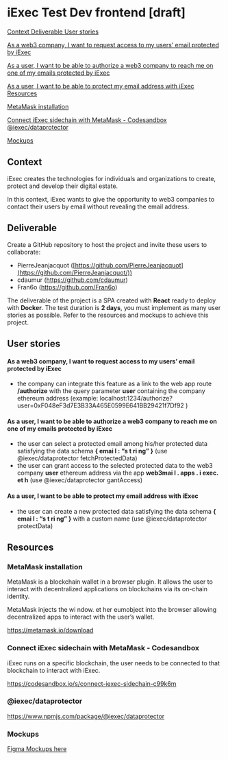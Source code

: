 ﻿# **iExec Test Dev frontend [draft]**

[Context ](#_page0_x72.00_y322.91)[Deliverable ](#_page0_x72.00_y455.34)[User stories](#_page1_x72.00_y115.64)

[As a web3 company, I want to request access to my users’ email protected by iExec](#_page1_x72.00_y189.31)

[As a user, I want to be able to authorize a web3 company to reach me on one of my emails protected by iExec](#_page1_x72.00_y319.07)

[As a user, I want to be able to protect my email address with iExec ](#_page1_x72.00_y431.57)[Resources](#_page1_x72.00_y516.43)

[MetaMask installation](#_page1_x72.00_y561.59)

[Connect iExec sidechain with MetaMask - Codesandbox ](#_page1_x72.00_y668.19)[@iexec/dataprotector](#_page2_x72.00_y72.00)

[Mockups](#_page2_x72.00_y123.61)

## <a name="_page0_x72.00_y322.91"></a>Context

iExec creates the technologies for individuals and organizations to create, protect and develop their digital estate.

In this context, iExec wants to give the opportunity to web3 companies to contact their users by email without revealing the email address.

## <a name="_page0_x72.00_y455.34"></a>Deliverable

Create a GitHub repository to host the project and invite these users to collaborate:

- PierreJeanjacquot ([https://github.com/PierreJeanjacquot](https://github.com/PierreJeanjacquot/))
- cdaumur (<https://github.com/cdaumur>)
- Fran6o (<https://github.com/Fran6o>)

The deliverable of the project is a SPA created with **React** ready to deploy with **Docker**. The test duration is **2 days**, you must implement as many user stories as possible. Refer to the resources and mockups to achieve this project.

## <a name="_page1_x72.00_y115.64"></a>User stories

#### As a web3 company, I want to request access to my users’ email <a name="_page1_x72.00_y189.31"></a>protected by iExec

- the company can integrate this feature as a link to the web app route **/authorize** with the query parameter **user** containing the company ethereum address (example: localhost:1234/authorize?user=0xF048eF3d7E3B33A465E0599E641BB29421f7Df92 )

#### As a user, I want to be able to authorize a web3 company to reach me <a name="_page1_x72.00_y319.07"></a>on one of my emails protected by iExec

- the user can select a protected email among his/her protected data satisfying the data schema **{ emai l : “s t ri ng” }** (use @iexec/dataprotector fetchProtectedData)
- the user can grant access to the selected protected data to the web3 company **user** ethereum address via the app **web3mai l . apps . i exec. et h** (use @iexec/dataprotector gantAccess)

#### <a name="_page1_x72.00_y431.57"></a>As a user, I want to be able to protect my email address with iExec

- the user can create a new protected data satisfying the data schema **{ emai l : “s t ri ng” }** with a custom name (use @iexec/dataprotector protectData)

## <a name="_page1_x72.00_y516.43"></a>Resources

### <a name="_page1_x72.00_y561.59"></a>MetaMask installation

MetaMask is a blockchain wallet in a browser plugin. It allows the user to interact with decentralized applications on blockchains via its on-chain identity.

MetaMask injects the wi ndow. et her eumobject into the browser allowing decentralized apps to interact with the user’s wallet.

<https://metamask.io/download>

### <a name="_page1_x72.00_y668.19"></a>Connect iExec sidechain with MetaMask - Codesandbox

iExec runs on a specific blockchain, the user needs to be connected to that blockchain to interact with iExec.

<https://codesandbox.io/s/connect-iexec-sidechain-c99k6m>

### <a name="_page2_x72.00_y72.00"></a>@iexec/dataprotector

<https://www.npmjs.com/package/@iexec/dataprotector>

### <a name="_page2_x72.00_y123.61"></a>Mockups

[Figma Mockups here](https://www.figma.com/file/MRxRtyGtIh8kOQjeplX597/mockup-test-dev-front?node-id=0%3A1&mode=dev)
